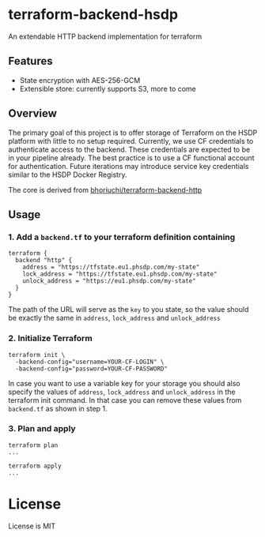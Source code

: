 # terraform-backend-hsdp
An extendable HTTP backend implementation for terraform

## Features

* State encryption with AES-256-GCM
* Extensible store: currently supports S3, more to come

## Overview

The primary goal of this project is to offer storage of Terraform on the HSDP platform with little to no setup required. 
Currently, we use CF credentials to authenticate access to the backend. 
These credentials are expected to be in your pipeline already. 
The best practice is to use a CF functional account for authentication.
Future iterations may introduce service key credentials similar to the HSDP Docker Registry.

The core is derived from [bhoriuchi/terraform-backend-http](https://github.com/bhoriuchi/terraform-backend-http)

## Usage

### 1. Add a `backend.tf` to your terraform definition containing

```hcl
terraform {
  backend "http" {
    address = "https://tfstate.eu1.phsdp.com/my-state"
    lock_address = "https://tfstate.eu1.phsdp.com/my-state"
    unlock_address = "https://eu1.phsdp.com/my-state"
  }
}
```

The path of the URL will serve as the `key` to you state, so the value should be exactly the same in `address`, `lock_address` and `unlock_address`

### 2. Initialize Terraform

```shell
terraform init \
  -backend-config="username=YOUR-CF-LOGIN" \
  -backend-config="password=YOUR-CF-PASSWORD"
```

In case you want to use a variable key for your storage you should also specify the values of `address`, `lock_address` and `unlock_address` in the terraform init command. In that
case you can remove these values from `backend.tf` as shown in step 1.

### 3. Plan and apply

```shell
terraform plan
...

terraform apply
...
```

# License
License is MIT
